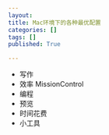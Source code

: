 ```yaml
---
layout: 
title: Mac环境下的各种最优配置
categories: []
tags: []
published: True

---
```


- 写作
- 效率 MissionControl
- 编程
- 预览
- 时间花费
- 小工具